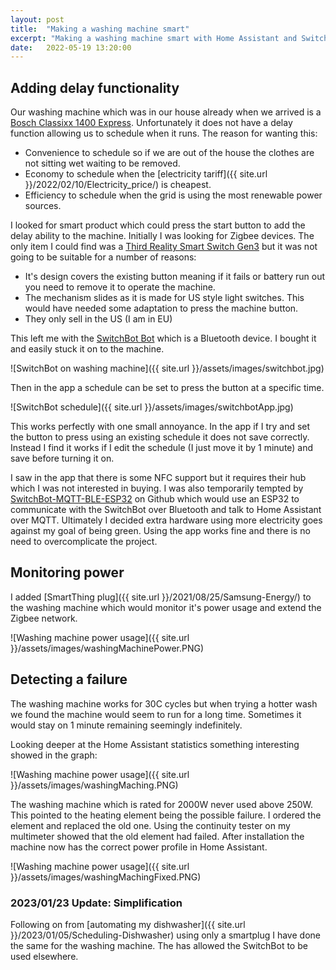 ```yaml
---
layout: post
title:  "Making a washing machine smart"
excerpt: "Making a washing machine smart with Home Assistant and Switchbot"
date:   2022-05-19 13:20:00
---
```


## Adding delay functionality

Our washing machine which was in our house already when we arrived is a [Bosch Classixx 1400 Express](https://www.bosch-home.co.uk/supportdetail/product/WFO2867GB/15). Unfortunately it does not have a delay function allowing us to schedule when it runs. The reason for wanting this:

* Convenience to schedule so if we are out of the house the clothes are not sitting wet waiting to be removed.
* Economy to schedule when the [electricity tariff]({{ site.url }}/2022/02/10/Electricity_price/) is cheapest.
* Efficiency to schedule when the grid is using the most renewable power sources.

I looked for smart product which could press the start button to add the delay ability to the machine. Initially I was looking for Zigbee devices. The only item I could find was a [Third Reality Smart Switch Gen3](https://www.3reality.com/online-store/Third-Reality-Smart-Switch-Gen3-Zigbee-Version-p381658008) but it was not going to be suitable for a number of reasons:

* It's design covers the existing button meaning if it fails or battery run out you need to remove it to operate the machine.
* The mechanism slides as it is made for US style light switches. This would have needed some adaptation to press the machine button.
* They only sell in the US (I am in EU)

This left me with the [SwitchBot Bot](https://www.switch-bot.com/pages/switchbot-bot) which is a Bluetooth device. I bought it and easily stuck it on to the machine.

![SwitchBot on washing machine]({{ site.url }}/assets/images/switchbot.jpg)

Then in the app a schedule can be set to press the button at a specific time.

![SwitchBot schedule]({{ site.url }}/assets/images/switchbotApp.jpg)

This works perfectly with one small annoyance. In the app if I try and set the button to press using an existing schedule it does not save correctly. Instead I find it works if I edit the schedule (I just move it by 1 minute) and save before turning it on.

I saw in the app that there is some NFC support but it requires their hub which I was not interested in buying. I was also temporarily tempted by [SwitchBot-MQTT-BLE-ESP32](https://github.com/devWaves/SwitchBot-MQTT-BLE-ESP32) on Github which would use an ESP32 to communicate with the SwitchBot over Bluetooth and talk to Home Assistant over MQTT. Ultimately I decided extra hardware using more electricity goes against my goal of being green. Using the app works fine and there is no need to overcomplicate the project.

## Monitoring power

I added [SmartThing plug]({{ site.url }}/2021/08/25/Samsung-Energy/) to the washing machine which would monitor it's power usage and extend the Zigbee network.

![Washing machine power usage]({{ site.url }}/assets/images/washingMachinePower.PNG)

## Detecting a failure

The washing machine works for 30C cycles but when trying a hotter wash we found the machine would seem to run for a long time. Sometimes it would stay on 1 minute remaining seemingly indefinitely.

Looking deeper at the Home Assistant statistics something interesting showed in the graph:

![Washing machine power usage]({{ site.url }}/assets/images/washingMaching.PNG)

The washing machine which is rated for 2000W never used above 250W. This pointed to the heating element being the possible failure. I ordered the element and replaced the old one. Using the continuity tester on my multimeter showed that the old element had failed. After installation the machine now has the correct power profile in Home Assistant.

![Washing machine power usage]({{ site.url }}/assets/images/washingMachingFixed.PNG)

### 2023/01/23 Update: Simplification

Following on from [automating my dishwasher]({{ site.url }}/2023/01/05/Scheduling-Dishwasher) using only a smartplug I have done the same for the washing machine. The has allowed the SwitchBot to be used elsewhere.
